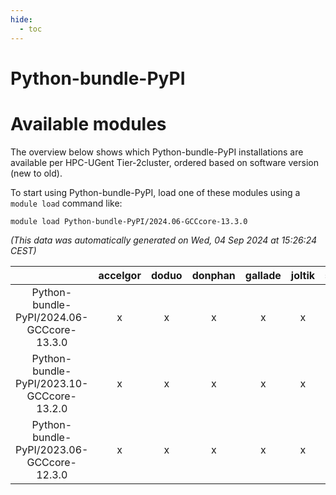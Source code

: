 ```yaml
---
hide:
  - toc
---
```


Python-bundle-PyPI
==================

# Available modules


The overview below shows which Python-bundle-PyPI installations are available per HPC-UGent Tier-2cluster, ordered based on software version (new to old).

To start using Python-bundle-PyPI, load one of these modules using a `module load` command like:

```shell
module load Python-bundle-PyPI/2024.06-GCCcore-13.3.0
```

*(This data was automatically generated on Wed, 04 Sep 2024 at 15:26:24 CEST)*  

| |accelgor|doduo|donphan|gallade|joltik|shinx|skitty|
| :---: | :---: | :---: | :---: | :---: | :---: | :---: | :---: |
|Python-bundle-PyPI/2024.06-GCCcore-13.3.0|x|x|x|x|x|x|x|
|Python-bundle-PyPI/2023.10-GCCcore-13.2.0|x|x|x|x|x|x|x|
|Python-bundle-PyPI/2023.06-GCCcore-12.3.0|x|x|x|x|x|x|x|
